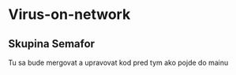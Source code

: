 # Virus-on-network
## Skupina Semafor
Tu sa bude mergovat a upravovat kod pred tym ako pojde do mainu
